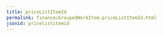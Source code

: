 ```yaml
---
title: priceListItemId
permalink: finance/GroupedWorkItem.priceListItemId.html
jsonid: pricelistitemid
---
```

